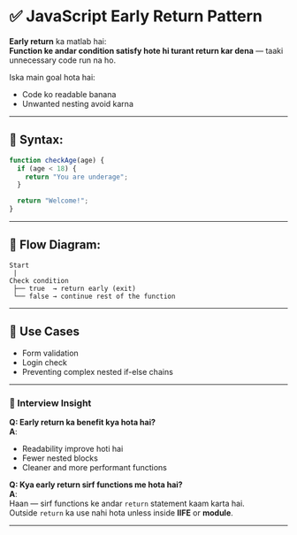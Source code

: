 # ✅ JavaScript Early Return Pattern

**Early return** ka matlab hai:  
**Function ke andar condition satisfy hote hi turant return kar dena** — taaki unnecessary code run na ho.

Iska main goal hota hai:
- Code ko readable banana  
- Unwanted nesting avoid karna  

---

## 🔹 Syntax:

```js
function checkAge(age) {
  if (age < 18) {
    return "You are underage";
  }

  return "Welcome!";
}
```

---

## 🔹 Flow Diagram:

```
Start
 |
Check condition
 ├── true  → return early (exit)
 └── false → continue rest of the function
```

---

## 📌 Use Cases

- Form validation  
- Login check  
- Preventing complex nested if-else chains  

---

### 🧠 Interview Insight

**Q: Early return ka benefit kya hota hai?**  
**A**:  
- Readability improve hoti hai  
- Fewer nested blocks  
- Cleaner and more performant functions

**Q: Kya early return sirf functions me hota hai?**  
**A**:  
Haan — sirf functions ke andar `return` statement kaam karta hai.  
Outside `return` ka use nahi hota unless inside **IIFE** or **module**.

---
